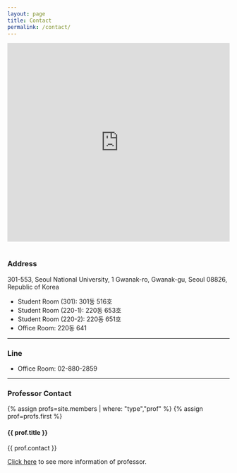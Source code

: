 ```yaml
---
layout: page
title: Contact
permalink: /contact/
---
```

<article class="content">
<div style="width: 100%">
  <!--<iframe width="100%" height="400" src="http://www.citymaps.ie/create-google-map/map.php?width=100%&amp;height=400&amp;hl=en&amp;q=Seoul%20National%20University%201%20Gwanak-ro%2C%20Gwanak-gu%20Seoul%2008826%2C%20Republic%20of%20Korea+(Student%20Room%20(301))&amp;ie=UTF8&amp;t=&amp;z=15&amp;iwloc=A&amp;output=embed" frameborder="0" scrolling="no" marginheight="0" marginwidth="0"><a href="http://www.mapsdirections.info/medir-distancia-area.html">Calculadora de distancias google</a> en <a href="http://www.mapsdirections.info/">Calcular Ruta España</a></iframe>-->
  <iframe src="https://www.google.com/maps/embed?pb=!1m18!1m12!1m3!1d559.8223682165718!2d126.95350830506213!3d37.46465193443272!2m3!1f0!2f0!3f0!3m2!1i1024!2i768!4f13.1!3m3!1m2!1s0x357ca3296025cc5b%3A0xb74c25b76a4ec3c0!2z7ISc7Jq464yA7ZWZ6rWQIOuztOqxtOuMgO2VmeybkA!5e0!3m2!1sko!2skr!4v1486529137279" width="100%" height="450" frameborder="0" style="border:0" allowfullscreen></iframe>
</div><br />


<h3>Address</h3>
301-553, Seoul National University, 1 Gwanak-ro, Gwanak-gu, Seoul 08826, Republic of Korea
<ul>
  <li>Student Room (301): 301동 516호</li>
  <li>Student Room (220-1): 220동 653호</li>
  <li>Student Room (220-2): 220동 651호</li>
  <li>Office Room: 220동 641</li>
</ul>
<hr />


<h3>Line</h3>
<ul>
  <li>Office Room: 02-880-2859</li>
</ul>
<hr />


<h3>Professor Contact</h3>
{% assign profs=site.members | where: "type","prof" %}
{% assign prof=profs.first %}
<h4>{{ prof.title }} </h4>
<p>{{ prof.contact }} </p>
<a href="{{ site.baseurl }}/members/sun_kim.html">Click here</a> to see more information of professor.
</article>
